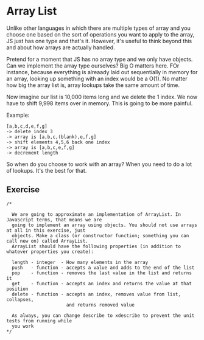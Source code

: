 # Array List

Unlike other languages in which there are multiple types of array and you choose one based on the sort of operations you want to apply to the array, JS just has one type and that's it. However, it's useful to think beyond this and about how arrays are actually handled.

Pretend for a moment that JS has no array type and we only have objects. Can we implement the array type ourselves? Big O matters here. FOr instance, because everything is alreaady laid out sequentially in memory for an array, looking up something with an index would be a O(1). No matter how big the array list is, array lookups take the same amount of time.

Now imagine our list is 10,000 items long and we delete the 1 index. We now have to shift 9,998 items over in memory. This is going to be more painful.

Example:

```
[a,b,c,d,e,f,g]
-> delete index 3
-> array is [a,b,c,(blank),e,f,g]
-> shift elements 4,5,6 back one index
-> array is [a,b,c,e,f,g]
-> decrement length
```

So when do you choose to work with an array? When you need to do a lot of lookups. It's the best for that.

## Exercise

```
/*
  
  We are going to approximate an implementation of ArrayList. In JavaScript terms, that means we are
  going to implement an array using objects. You should not use arrays at all in this exercise, just
  objects. Make a class (or constructor function; something you can call new on) called ArrayList.
  ArrayList should have the following properties (in addition to whatever properties you create):
  
  length - integer  - How many elements in the array
  push   - function - accepts a value and adds to the end of the list
  pop    - function - removes the last value in the list and returns it
  get    - function - accepts an index and returns the value at that position
  delete - function - accepts an index, removes value from list, collapses, 
                      and returns removed value

  As always, you can change describe to xdescribe to prevent the unit tests from running while
  you work
*/


```
